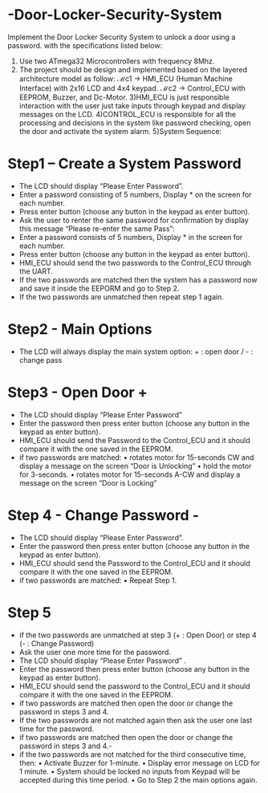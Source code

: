 # -Door-Locker-Security-System
Implement the Door Locker Security System to unlock a door using a password.
with the specifications listed below:
1) Use two ATmega32 Microcontrollers with frequency 8Mhz.
2) The project should be design and implemented based on the layered architecture
model as follow:
ℳc1 → HMI_ECU (Human Machine Interface) with 2x16 LCD and 4x4 keypad.
ℳc2 → Control_ECU with EEPROM, Buzzer, and Dc-Motor.
3)HMI_ECU is just responsible interaction with the user just take inputs through keypad and display
messages on the LCD.
4)CONTROL_ECU is responsible for all the processing and decisions in the system like password checking, open the door and activate the system alarm.
5)System Sequence:
# Step1 – Create a System Password
- The LCD should display “Please Enter Password”.
-  Enter a password consisting of 5 numbers, Display * on the screen for each number.
-  Press enter button (choose any button in the keypad as enter button).
- Ask the user to renter the same password for confirmation by display this message “Please re-enter the same Pass”:
- Enter a password consists of 5 numbers, Display * in the screen for each number.
- Press enter button (choose any button in the keypad as enter button).
- HMI_ECU should send the two passwords to the Control_ECU through the UART.
- If the two passwords are matched then the system has a password now and save it inside the EEPORM and go to Step 2.
- If the two passwords are unmatched then repeat step 1 again.
# Step2 - Main Options
- The LCD will always display the main system option:  + : open door  / - : change pass
# Step3 - Open Door +
- The LCD should display “Please Enter Password”
- Enter the password then press enter button (choose any button in the keypad as enter button).
- HMI_ECU should send the Password to the Control_ECU and it should compare it with the one saved in the EEPROM.
- if two passwords are matched:
• rotates motor for 15-seconds CW and display a message on the screen “Door is Unlocking”
• hold the motor for 3-seconds.
• rotates motor for 15-seconds A-CW and display a message on the screen “Door is Locking”
# Step 4 - Change Password -
- The LCD should display “Please Enter Password”.
- Enter the password then press enter button (choose any button in the keypad as enter button).
- HMI_ECU should send the Password to the Control_ECU and it should compare it with the one saved in the EEPROM.
- if two passwords are matched:
• Repeat Step 1.
# Step 5
- if the two passwords are unmatched at step 3 (+ : Open Door) or step 4 (- : Change Password)
- Ask the user one more time for the password.
- The LCD should display “Please Enter Password” .
- Enter the password then press enter button (choose any button in the keypad as enter button).
- HMI_ECU should send the password to the Control_ECU and it should compare it with the one saved in the EEPROM.
- if two passwords are matched then open the door or change the password in steps 3 and 4.
- If the two passwords are not matched again then ask the user one last time for the password.
- if two passwords are matched then open the door or change the password in steps 3 and 4.-
- if the two passwords are not matched for the third consecutive time, then:
• Activate Buzzer for 1-minute.
• Display error message on LCD for 1 minute.
• System should be locked no inputs from Keypad will be accepted during this time period.
• Go to Step 2 the main options again.

